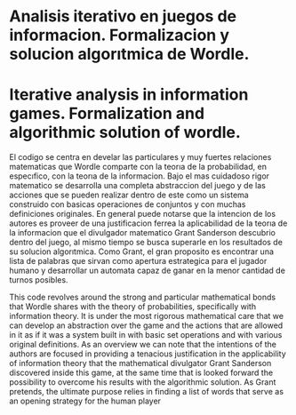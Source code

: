 # Analisis iterativo en juegos de informacion. Formalizacion y solucion algorıtmica de Wordle.
# Iterative analysis in information games. Formalization and algorithmic solution of wordle.

El codigo se centra en develar las particulares y muy fuertes relaciones matematicas que
Wordle comparte con la teorıa de la probabilidad, en especıfico, con la teorıa de la informacion. 
Bajo el mas cuidadoso rigor matematico se desarrolla una completa abstraccion del
juego y de las acciones que se pueden realizar dentro de este como un sistema construido con
basicas operaciones de conjuntos y con muchas definiciones originales. En general puede
notarse que la intencion de los autores es proveer de una justificacion ferrea la aplicabilidad
de la teorıa de la informacion que el divulgador matematico Grant Sanderson descubrio
dentro del juego, al mismo tiempo se busca superarle en los resultados de su solucion algorıtmica.
Como Grant, el gran proposito es encontrar una lista de palabras que sirvan como
apertura estrategica para el jugador humano y desarrollar un automata capaz de ganar en la
menor cantidad de turnos posibles. 

This code revolves around the strong and particular mathematical bonds that Wordle shares
with the theory of probabilities, specifically with information theory. It is under the most
rigorous mathematical care that we can develop an abstraction over the game and the actions
that are allowed in it as if it was a system built in with basic set operations and with
various original definitions. As an overview we can note that the intentions of the authors
are focused in providing a tenacious justification in the applicability of information theory
that the mathematical divulgator Grant Sanderson discovered inside this game, at the same
time that is looked forward the possibility to overcome his results with the algorithmic solution.
As Grant pretends, the ultimate purpose relies in finding a list of words that serve as
an opening strategy for the human player
